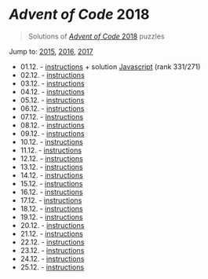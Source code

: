 # *Advent of Code* 2018
> Solutions of [*Advent of Code* 2018](http://adventofcode.com/2018/) puzzles

Jump to: [2015](../2015), [2016](../2016), [2017](../2017)

* 01.12. - [instructions](http://adventofcode.com/2018/day/1) + solution [Javascript](./01.js) (rank 331/271)
* 02.12. - [instructions](http://adventofcode.com/2018/day/2)
* 03.12. - [instructions](http://adventofcode.com/2018/day/3)
* 04.12. - [instructions](http://adventofcode.com/2018/day/4)
* 05.12. - [instructions](http://adventofcode.com/2018/day/5)
* 06.12. - [instructions](http://adventofcode.com/2018/day/6)
* 07.12. - [instructions](http://adventofcode.com/2018/day/7)
* 08.12. - [instructions](http://adventofcode.com/2018/day/8)
* 09.12. - [instructions](http://adventofcode.com/2018/day/9)
* 10.12. - [instructions](http://adventofcode.com/2018/day/10)
* 11.12. - [instructions](http://adventofcode.com/2018/day/11)
* 12.12. - [instructions](http://adventofcode.com/2018/day/12)
* 13.12. - [instructions](http://adventofcode.com/2018/day/13)
* 14.12. - [instructions](http://adventofcode.com/2018/day/14)
* 15.12. - [instructions](http://adventofcode.com/2018/day/15)
* 16.12. - [instructions](http://adventofcode.com/2018/day/16)
* 17.12. - [instructions](http://adventofcode.com/2018/day/17)
* 18.12. - [instructions](http://adventofcode.com/2018/day/18)
* 19.12. - [instructions](http://adventofcode.com/2018/day/19)
* 20.12. - [instructions](http://adventofcode.com/2018/day/20)
* 21.12. - [instructions](http://adventofcode.com/2018/day/21)
* 22.12. - [instructions](http://adventofcode.com/2018/day/22)
* 23.12. - [instructions](http://adventofcode.com/2018/day/23)
* 24.12. - [instructions](http://adventofcode.com/2018/day/24)
* 25.12. - [instructions](http://adventofcode.com/2018/day/25)
